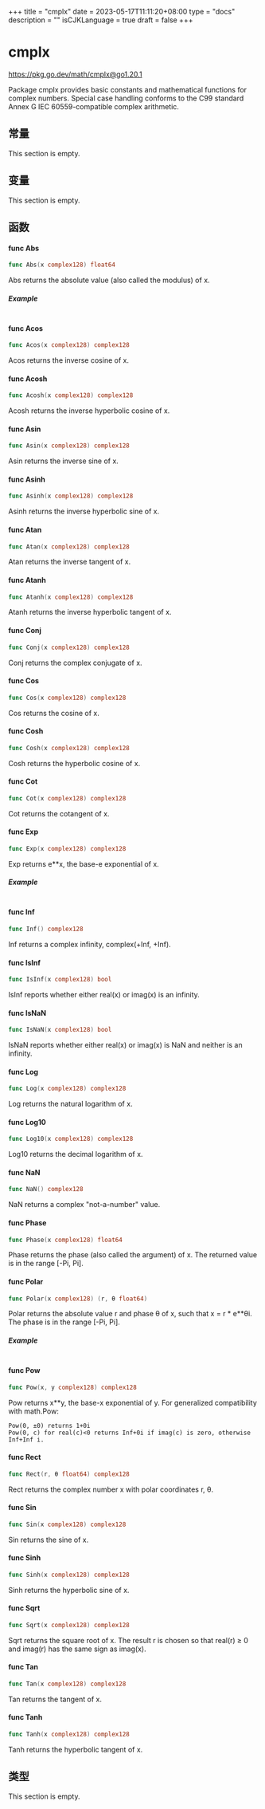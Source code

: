 +++
title = "cmplx"
date = 2023-05-17T11:11:20+08:00
type = "docs"
description = ""
isCJKLanguage = true
draft = false
+++
# cmplx

https://pkg.go.dev/math/cmplx@go1.20.1



Package cmplx provides basic constants and mathematical functions for complex numbers. Special case handling conforms to the C99 standard Annex G IEC 60559-compatible complex arithmetic.









## 常量 

This section is empty.

## 变量

This section is empty.

## 函数

#### func Abs 

``` go 
func Abs(x complex128) float64
```

Abs returns the absolute value (also called the modulus) of x.

##### Example
``` go 
```

#### func Acos 

``` go 
func Acos(x complex128) complex128
```

Acos returns the inverse cosine of x.

#### func Acosh 

``` go 
func Acosh(x complex128) complex128
```

Acosh returns the inverse hyperbolic cosine of x.

#### func Asin 

``` go 
func Asin(x complex128) complex128
```

Asin returns the inverse sine of x.

#### func Asinh 

``` go 
func Asinh(x complex128) complex128
```

Asinh returns the inverse hyperbolic sine of x.

#### func Atan 

``` go 
func Atan(x complex128) complex128
```

Atan returns the inverse tangent of x.

#### func Atanh 

``` go 
func Atanh(x complex128) complex128
```

Atanh returns the inverse hyperbolic tangent of x.

#### func Conj 

``` go 
func Conj(x complex128) complex128
```

Conj returns the complex conjugate of x.

#### func Cos 

``` go 
func Cos(x complex128) complex128
```

Cos returns the cosine of x.

#### func Cosh 

``` go 
func Cosh(x complex128) complex128
```

Cosh returns the hyperbolic cosine of x.

#### func Cot 

``` go 
func Cot(x complex128) complex128
```

Cot returns the cotangent of x.

#### func Exp 

``` go 
func Exp(x complex128) complex128
```

Exp returns e**x, the base-e exponential of x.

##### Example
``` go 
```

#### func Inf 

``` go 
func Inf() complex128
```

Inf returns a complex infinity, complex(+Inf, +Inf).

#### func IsInf 

``` go 
func IsInf(x complex128) bool
```

IsInf reports whether either real(x) or imag(x) is an infinity.

#### func IsNaN 

``` go 
func IsNaN(x complex128) bool
```

IsNaN reports whether either real(x) or imag(x) is NaN and neither is an infinity.

#### func Log 

``` go 
func Log(x complex128) complex128
```

Log returns the natural logarithm of x.

#### func Log10 

``` go 
func Log10(x complex128) complex128
```

Log10 returns the decimal logarithm of x.

#### func NaN 

``` go 
func NaN() complex128
```

NaN returns a complex "not-a-number" value.

#### func Phase 

``` go 
func Phase(x complex128) float64
```

Phase returns the phase (also called the argument) of x. The returned value is in the range [-Pi, Pi].

#### func Polar 

``` go 
func Polar(x complex128) (r, θ float64)
```

Polar returns the absolute value r and phase θ of x, such that x = r * e**θi. The phase is in the range [-Pi, Pi].

##### Example
``` go 
```

#### func Pow 

``` go 
func Pow(x, y complex128) complex128
```

Pow returns x**y, the base-x exponential of y. For generalized compatibility with math.Pow:

```
Pow(0, ±0) returns 1+0i
Pow(0, c) for real(c)<0 returns Inf+0i if imag(c) is zero, otherwise Inf+Inf i.
```

#### func Rect 

``` go 
func Rect(r, θ float64) complex128
```

Rect returns the complex number x with polar coordinates r, θ.

#### func Sin 

``` go 
func Sin(x complex128) complex128
```

Sin returns the sine of x.

#### func Sinh 

``` go 
func Sinh(x complex128) complex128
```

Sinh returns the hyperbolic sine of x.

#### func Sqrt 

``` go 
func Sqrt(x complex128) complex128
```

Sqrt returns the square root of x. The result r is chosen so that real(r) ≥ 0 and imag(r) has the same sign as imag(x).

#### func Tan 

``` go 
func Tan(x complex128) complex128
```

Tan returns the tangent of x.

#### func Tanh 

``` go 
func Tanh(x complex128) complex128
```

Tanh returns the hyperbolic tangent of x.

## 类型

This section is empty.